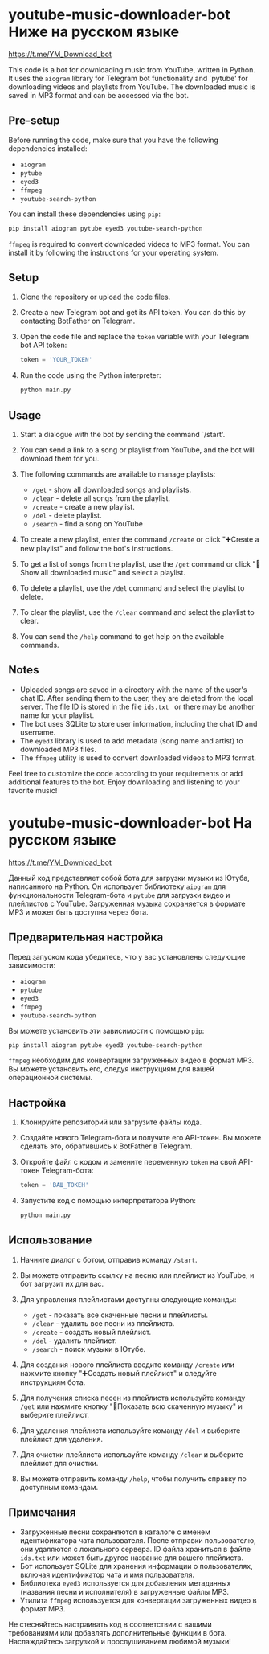 # youtube-music-downloader-bot Ниже на русском языке

https://t.me/YM_Download_bot

This code is a bot for downloading music from YouTube, written in Python. It uses the `aiogram` library for Telegram bot functionality and `pytube' for downloading videos and playlists from YouTube. The downloaded music is saved in MP3 format and can be accessed via the bot.
## Pre-setup

Before running the code, make sure that you have the following dependencies installed:

- `aiogram`
- `pytube`
- `eyed3`
- `ffmpeg`
- `youtube-search-python`

You can install these dependencies using `pip`:

```bash
pip install aiogram pytube eyed3 youtube-search-python
```

`ffmpeg` is required to convert downloaded videos to MP3 format. You can install it by following the instructions for your operating system.

## Setup

1. Clone the repository or upload the code files.

2. Create a new Telegram bot and get its API token. You can do this by contacting BotFather on Telegram.

3. Open the code file and replace the `token` variable with your Telegram bot API token:

   ```python
   token = 'YOUR_TOKEN'
   ```

4. Run the code using the Python interpreter:

   ```bash
   python main.py
   ```

## Usage

1. Start a dialogue with the bot by sending the command `/start'.
2. You can send a link to a song or playlist from YouTube, and the bot will download them for you.
3. The following commands are available to manage playlists:
   - `/get` - show all downloaded songs and playlists.
   - `/clear` - delete all songs from the playlist.
   - `/create` - create a new playlist.
   - `/del` - delete playlist.
   - `/search` - find a song on YouTube

4. To create a new playlist, enter the command `/create` or click "➕Create a new playlist" and follow the bot's instructions.
5. To get a list of songs from the playlist, use the `/get` command or click "📂Show all downloaded music" and select a playlist.
6. To delete a playlist, use the `/del` command and select the playlist to delete.
7. To clear the playlist, use the `/clear` command and select the playlist to clear.
8. You can send the `/help` command to get help on the available commands.

## Notes

- Uploaded songs are saved in a directory with the name of the user's chat ID. After sending them to the user, they are deleted from the local server. The file ID is stored in the file `ids.txt ` or there may be another name for your playlist.
- The bot uses SQLite to store user information, including the chat ID and username.
- The `eyed3` library is used to add metadata (song name and artist) to downloaded MP3 files.
- The `ffmpeg` utility is used to convert downloaded videos to MP3 format.

Feel free to customize the code according to your requirements or add additional features to the bot. Enjoy downloading and listening to your favorite music!

# youtube-music-downloader-bot На русском языке

https://t.me/YM_Download_bot

Данный код представляет собой бота для загрузки музыки из Ютуба, написанного на Python. Он использует библиотеку `aiogram` для функциональности Telegram-бота и `pytube` для загрузки видео и плейлистов с YouTube. Загруженная музыка сохраняется в формате MP3 и может быть доступна через бота.

## Предварительная настройка

Перед запуском кода убедитесь, что у вас установлены следующие зависимости:

- `aiogram`
- `pytube`
- `eyed3`
- `ffmpeg`
- `youtube-search-python`

Вы можете установить эти зависимости с помощью `pip`:

```bash
pip install aiogram pytube eyed3 youtube-search-python
```

`ffmpeg` необходим для конвертации загруженных видео в формат MP3. Вы можете установить его, следуя инструкциям для вашей операционной системы.

## Настройка

1. Клонируйте репозиторий или загрузите файлы кода.

2. Создайте нового Telegram-бота и получите его API-токен. Вы можете сделать это, обратившись к BotFather в Telegram.

3. Откройте файл с кодом и замените переменную `token` на свой API-токен Telegram-бота:

   ```python
   token = 'ВАШ_ТОКЕН'
   ```

4. Запустите код с помощью интерпретатора Python:

   ```bash
   python main.py
   ```

## Использование

1. Начните диалог с ботом, отправив команду `/start`.
2. Вы можете отправить ссылку на песню или плейлист из YouTube, и бот загрузит их для вас.
3. Для управления плейлистами доступны следующие команды:
   - `/get` - показать все скаченные песни и плейлисты.
   - `/clear` - удалить все песни из плейлиста.
   - `/create` - создать новый плейлист.
   - `/del` - удалить плейлист.
   - `/search` - поиск музыки в Ютубе.
   
4. Для создания нового плейлиста введите команду `/create` или нажмите кнопку "➕Создать новый плейлист" и следуйте инструкциям бота.
5. Для получения списка песен из плейлиста используйте команду `/get` или нажмите кнопку "📂Показать всю скаченную музыку" и выберите плейлист.
6. Для удаления плейлиста используйте команду `/del` и выберите плейлист для удаления.
7. Для очистки плейлиста используйте команду `/clear` и выберите плейлист для очистки.
8. Вы можете отправить команду `/help`, чтобы получить справку по доступным командам.

## Примечания

- Загруженные песни сохраняются в каталоге с именем идентификатора чата пользователя. После отправки пользователю, они удаляются с локального сервера. ID файла храниться в файле `ids.txt` или может быть другое название для вашего плейлиста.
- Бот использует SQLite для хранения информации о пользователях, включая идентификатор чата и имя пользователя.
- Библиотека `eyed3` используется для добавления метаданных (названия песни и исполнителя) в загруженные файлы MP3.
- Утилита `ffmpeg` используется для конвертации загруженных видео в формат MP3.

Не стесняйтесь настраивать код в соответствии с вашими требованиями или добавлять дополнительные функции в бота. Наслаждайтесь загрузкой и прослушиванием любимой музыки!
